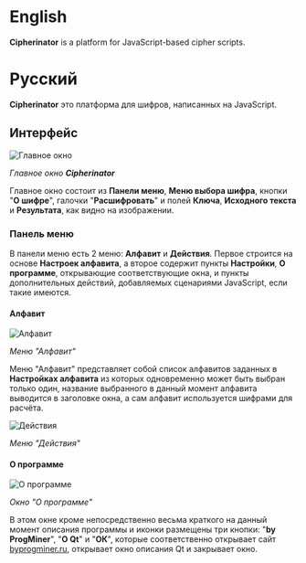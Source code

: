 # English
**Cipherinator** is a platform for JavaScript-based cipher scripts.

# Русский
**Cipherinator** это платформа для шифров, написанных на JavaScript.

## Интерфейс
![Главное окно](http://byprogminer.ru/Cipherinator/main.png)

_Главное окно **Cipherinator**_

Главное окно состоит из **Панели меню**, **Меню выбора шифра**, кнопки "**О шифре**", галочки "**Расшифровать**" и полей **Ключа**, **Исходного текста** и **Результата**, как видно на изображении.

### Панель меню
В панели меню есть 2 меню: **Алфавит** и **Действия**. Первое строится на основе **Настроек алфавита**, а второе содержит пункты **Настройки**, **О программе**, открывающие соответствующие окна, и пункты дополнительных действий, добавляемых сценариями JavaScript, если такие имеются.

#### Алфавит
![Алфавит](http://byprogminer.ru/Cipherinator/alphabet-menu.png)

*Меню "Алфавит"*

Меню "Алфавит" представляет собой список алфавитов заданных в **Настройках алфавита** из которых одновременно может быть выбран только один, название выбранного в данный момент алфавита выводится в заголовке окна, а сам алфавит используется шифрами для расчёта.

![Действия](http://byprogminer.ru/Cipherinator/actions.png)

*Меню "Действия"*

#### О программе
![О программе](http://byprogminer.ru/Cipherinator/about.png)

*Окно "О программе"*

В этом окне кроме непосредственно весьма краткого на данный момент описания программы и иконки размещены три кнопки: "**by ProgMiner**", "**О Qt**" и "**ОК**", которые соответственно открывает сайт [byprogminer.ru](http://byprogminer.ru/), открывает окно описания Qt и закрывает окно.